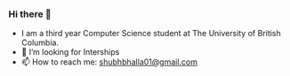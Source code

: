 ### Hi there 👋
- I am a third year Computer Science student at The University of British Columbia.
- 🤔 I’m looking for Interships
- 📫 How to reach me: shubhbhalla01@gmail.com
